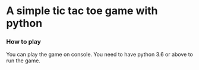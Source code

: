 # A simple tic tac toe game with python
### How to play
You can play the game on console. You need to have python 3.6 or above to run the game.
